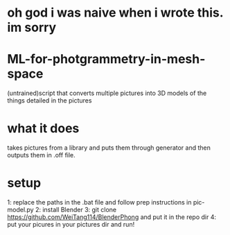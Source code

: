 # oh god i was naive when i wrote this. im sorry
# ML-for-photgrammetry-in-mesh-space
(untrained)script that converts multiple pictures into 3D models of the things detailed in the pictures

# what it does
takes pictures from a library and puts
them through generator and then outputs them in .off file.

# setup
1: replace the paths in the .bat file and follow prep instructions in pic-model.py
2: install Blender
3: git clone https://github.com/WeiTang114/BlenderPhong and put it in the repo dir
4: put your picures in your pictures dir and run! 
